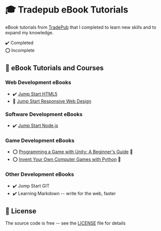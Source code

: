 # :mortar_board: Tradepub eBook Tutorials

eBook tutorials from [TradePub](https://www.tradepub.com) that I completed to learn new skills and to expand my knowledge.

:heavy_check_mark: Completed  
:o: Incomplete

## :beginner: eBook Tutorials and Courses

### Web Development eBooks

- :heavy_check_mark: [Jump Start HTML5](jump-start-html5/)
- :construction: [Jump Start Responsive Web Design](jump-start-responsive-web-design/)

### Software Development eBooks

- :heavy_check_mark: [Jump Start Node.js](jump-start-nodejs/)

### Game Development eBooks

- :o: [Programming a Game with Unity: A Beginner's Guide](https://github.com/learning-game-development/learning-unity-game-development/tree/master/Programming-a-Game-with-Unity) :rocket:
- :o: [Invent Your Own Computer Games with Python](https://github.com/learning-game-development/learning-python-game-development/tree/master/invent-your-own-computer-games-with-python) :rocket:

### Other Development eBooks

- :heavy_check_mark: Jump Start GIT
- :heavy_check_mark: Learning Markdown -- write for the web, faster

## :page_with_curl: License

The source code is free -- see the [LICENSE](LICENSE) file for details
